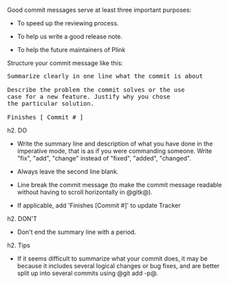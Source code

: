Good commit messages serve at least three important purposes:

* To speed up the reviewing process.

* To help us write a good release note.

* To help the future maintainers of Plink

Structure your commit message like this:

<pre>
Summarize clearly in one line what the commit is about

Describe the problem the commit solves or the use
case for a new feature. Justify why you chose
the particular solution.

Finishes [ Commit # ]
</pre>

h2. DO

* Write the summary line and description of what you have done in the imperative mode, that is as if you were commanding someone. Write "fix", "add", "change" instead of "fixed", "added", "changed".

* Always leave the second line blank.

* Line break the commit message (to make the commit message readable without having to scroll horizontally in @gitk@).

* If applicable, add 'Finishes [Commit #]' to update Tracker

h2. DON'T

* Don't end the summary line with a period.

h2. Tips

* If it seems difficult to summarize what your commit does, it may be because it includes several logical changes or bug fixes, and are better split up into several commits using @git add -p@.

